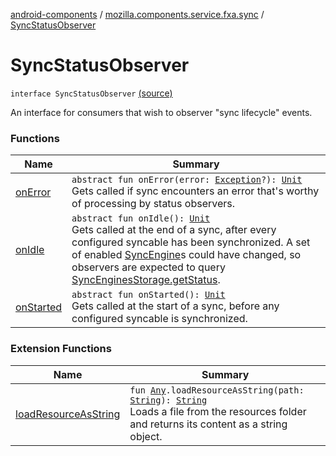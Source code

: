 [android-components](../../index.md) / [mozilla.components.service.fxa.sync](../index.md) / [SyncStatusObserver](./index.md)

# SyncStatusObserver

`interface SyncStatusObserver` [(source)](https://github.com/mozilla-mobile/android-components/blob/master/components/service/firefox-accounts/src/main/java/mozilla/components/service/fxa/sync/SyncManager.kt#L51)

An interface for consumers that wish to observer "sync lifecycle" events.

### Functions

| Name | Summary |
|---|---|
| [onError](on-error.md) | `abstract fun onError(error: `[`Exception`](http://docs.oracle.com/javase/7/docs/api/java/lang/Exception.html)`?): `[`Unit`](https://kotlinlang.org/api/latest/jvm/stdlib/kotlin/-unit/index.html)<br>Gets called if sync encounters an error that's worthy of processing by status observers. |
| [onIdle](on-idle.md) | `abstract fun onIdle(): `[`Unit`](https://kotlinlang.org/api/latest/jvm/stdlib/kotlin/-unit/index.html)<br>Gets called at the end of a sync, after every configured syncable has been synchronized. A set of enabled [SyncEngine](../../mozilla.components.service.fxa/-sync-engine/index.md)s could have changed, so observers are expected to query [SyncEnginesStorage.getStatus](../../mozilla.components.service.fxa.manager/-sync-engines-storage/get-status.md). |
| [onStarted](on-started.md) | `abstract fun onStarted(): `[`Unit`](https://kotlinlang.org/api/latest/jvm/stdlib/kotlin/-unit/index.html)<br>Gets called at the start of a sync, before any configured syncable is synchronized. |

### Extension Functions

| Name | Summary |
|---|---|
| [loadResourceAsString](../../mozilla.components.support.test.file/kotlin.-any/load-resource-as-string.md) | `fun `[`Any`](https://kotlinlang.org/api/latest/jvm/stdlib/kotlin/-any/index.html)`.loadResourceAsString(path: `[`String`](https://kotlinlang.org/api/latest/jvm/stdlib/kotlin/-string/index.html)`): `[`String`](https://kotlinlang.org/api/latest/jvm/stdlib/kotlin/-string/index.html)<br>Loads a file from the resources folder and returns its content as a string object. |
